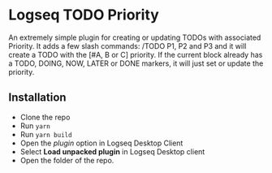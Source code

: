 # Logseq TODO Priority
An extremely simple plugin for creating or updating TODOs with associated Priority.
It adds a few slash commands: /TODO P1, P2 and P3 and it will create a TODO with the [#A, B or C] priority.
If the current block already has a TODO, DOING, NOW, LATER or DONE markers, it will just set or update the priority.

## Installation

- Clone the repo
- Run `yarn`
- Run `yarn build`
- Open the _plugin_ option in Logseq Desktop Client
- Select **Load unpacked plugin** in Logseq Desktop client
- Open the folder of the repo.
